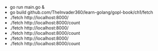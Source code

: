 * go run main.go &
* go build github.com/TheInvader360/learn-golang/gopl-book/ch1/fetch
* ./fetch http://localhost:8000/
* ./fetch http://localhost:8000/count
* ./fetch http://localhost:8000/
* ./fetch http://localhost:8000/count
* ./fetch http://localhost:8000/
* ./fetch http://localhost:8000/count
